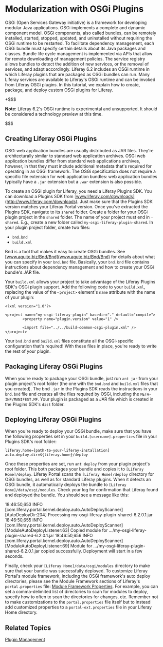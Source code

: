 # Modularization with OSGi Plugins [](id=developing-osgi-plugins-for-liferay)

OSGi (Open Services Gateway initiative) is a framework for developing modular
Java applications. OSGi implements a complete and dynamic component model. OSGi
components, also called bundles, can be remotely installed, started, stopped,
updated, and uninstalled without requiring the OSGi runtime to be restarted. To
facilitate dependency management, each OSGi bundle must specify certain details
about its Java packages and classes. Bundle life cycle management is implemented
via APIs that allow for remote downloading of management policies. The service
registry allows bundles to detect the addition of new services, or the removal
of services, and adapt accordingly. Liferay 6.2 includes an OSGi runtime in
which Liferay plugins that are packaged as OSGi bundles can run. Many Liferay
services are available to Liferay's OSGi runtime and can be invoked from Liferay
OSGi plugins. In this tutorial, we explain how to create, package, and deploy
custom OSGi plugins for Liferay. 

+$$$

**Note:** Liferay 6.2's OSGi runtime is
experimental and unsupported. It should be considered a technology preview at
this time. 

$$$

## Creating Liferay OSGi Plugins [](id=creating-liferay-osgi-plugins)

OSGi web application bundles are usually distributed as JAR files. They're
architecturally similar to standard web application archives. OSGi web
application bundles differ from standard web applications archives, however, in
that they must include additional metadata that's required for operating in an
OSGi framework. The OSGi specification does not require a specific file
extension for web application bundles: web application bundles typically have
a `.jar` extension but a `.war` extension is also possible.

To create an OSGi plugin for Liferay, you need a Liferay Plugins SDK. You can
download a Plugins SDK from
[www.liferay.com/downloads](http://www.liferay.com/downloads). Just make sure
that the Plugins SDK version matches your Liferay Portal version. Once you've
extracted the Plugins SDK, navigate to its `shared` folder. Create a folder for
your OSGi plugin project in the `shared` folder. The name of your project must
end in `-shared`. E.g., create a new folder called
`my-osgi-liferay-plugin-shared`. In your plugin project folder, create two
files:

- `bnd.bnd`
- `build.xml`

Bnd is a tool that makes it easy to create OSGi bundles. See
[www.aquite.biz/Bnd/Bnd](www.aqute.biz/Bnd/Bnd) for details about what you can
specify in your `bnd.bnd` file. Basically, your `bnd.bnd` file contains
instructions about dependency management and how to create your OSGi bundle's
JAR file.

Your `build.xml` allows your project to take advantage of the Liferay Plugins
SDK's OSGi plugin support. Add the following code to your `build.xml`, replacing
the value of the `<project>` element's `name` attribute with the name of your
plugin:

    <?xml version="1.0"?>

    <project name="my-osgi-liferay-plugin" basedir="." default="compile">
            <property name="plugin.version" value="1" />

            <import file="../../build-common-osgi-plugin.xml" />
    </project>

Your `bnd.bnd` and `build.xml` files constitute all the OSGi-specific
configuration that's required! With these files in place, you're ready to write
the rest of your plugin.

## Packaging Liferay OSGi Plugins [](id=packaging-liferay-osgi-plugins)

When you're ready to package your OSGi bundle, just run `ant jar` from your
plugin project's root folder (the one with the `bnd.bnd` and `build.mxl` files
that you created). The bnd `.jar` in the Plugins SDK reads the instructions in
your `bnd.bnd` file and creates all the files required by OSGi, including the
`META-INF/MANIFEST.MF`. Your plugin is packaged as a JAR file which is created
in the Plugins SDK's `dist` folder.

## Deploying Liferay OSGi Plugins [](id=deploying-liferay-osgi-plugins)

When you're ready to deploy your OSGi bundle, make sure that you have the
following properties set in your `build.[username].properties` file in your
Plugins SDK's root folder:

    liferay.home=[path-to-your-liferay-installation]
    auto.deploy.dir=${liferay.home}/deploy

Once these properties are set, run `ant deploy` from your plugin project's root
folder. This both packages your bundle and copies it to `[Liferay Home]/deploy`.
Liferay Portal scans the `[Liferay Home]/deploy` directory for OSGi bundles, as
well as for standard Liferay plugins. When it detects an OSGi bundle, it
automatically deploys the bundle to `[Liferay Home]/data/osgi/modules`. Check
your log for confirmation that Liferay found and deployed the bundle. You should
see a message like this:

18:46:50,653 INFO  [com.liferay.portal.kernel.deploy.auto.AutoDeployScanner][AutoDeployDir:204] Processing my-osgi-liferay-plugin-shared-6.2.0.1.jar
18:46:50,655 INFO  [com.liferay.portal.kernel.deploy.auto.AutoDeployScanner][ModuleAutoDeployListener:63] Copied module for .../my-osgi-liferay-plugin-shared-6.2.0.1.jar
18:46:50,656 INFO  [com.liferay.portal.kernel.deploy.auto.AutoDeployScanner][ModuleAutoDeployListener:69] Module for .../my-osgi-liferay-plugin-shared-6.2.0.1.jar copied successfully. Deployment will start in a few seconds.

Finally, check your `[Liferay Home]/data/osgi/modules` directory to make sure
that your bundle was successfully deployed. To customize Liferay Portal's module
framework, including the OSGi framework's auto deploy directories, please see
the Module Framework sections of Liferay's `portal.properties` file:
[Module Framework Properties](http://docs.liferay.com/portal/6.2/propertiesdoc/portal.properties.html#Module%20Framework).
For example, you can set a comma-delimited list of directories to scan for
modules to deploy, specify how to often to scan the directories for changes,
etc. Remember not to make customizations to the `portal.properties` file itself
but to instead add customized properties to a `portal-ext.properties` file in
your Liferay Home directory. 

## Related Topics [](id=related-topics)

[Plugin Management](/discover/portal/-/knowledge_base/6-2/plugin-management)
